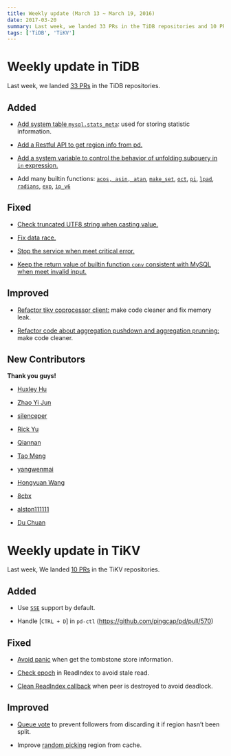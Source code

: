 ```yaml
---
title: Weekly update (March 13 ~ March 19, 2016)
date: 2017-03-20
summary: Last week, we landed 33 PRs in the TiDB repositories and 10 PRs in the TiKV repositories.
tags: ['TiDB', 'TiKV']
---
```


# Weekly update in TiDB

Last week, we landed [33 PRs](https://github.com/pingcap/tidb/pulls?utf8=%E2%9C%93&q=is%3Apr%20is%3Amerged%20merged%3A2017-03-13..2017-03-19%20) in the TiDB repositories.

## Added

* [Add system table `mysql.stats_meta`](https://github.com/pingcap/tidb/pull/2766): used for storing statistic information.

* [Add a Restful API to get region info from pd.](https://github.com/pingcap/tidb/pull/2774)

* [Add a system variable to control the behavior of unfolding subquery in `in` expression.](https://github.com/pingcap/tidb/pull/2816)

* Add many builtin functions: [`acos, asin, atan`](https://github.com/pingcap/tidb/pull/2828), [`make_set`](https://github.com/pingcap/tidb/pull/2831), [`oct`](https://github.com/pingcap/tidb/pull/2835), [`pi`](https://github.com/pingcap/tidb/pull/2836), [`lpad`](https://github.com/pingcap/tidb/pull/2838), [`radians`](https://github.com/pingcap/tidb/pull/2841), [`exp`](https://github.com/pingcap/tidb/pull/2847), [`ip_v6`](https://github.com/pingcap/tidb/pull/2872)

## Fixed

* [Check truncated UTF8 string when casting value.](https://github.com/pingcap/tidb/pull/2819)

* [Fix data race.](https://github.com/pingcap/tidb/pull/2833)

* [Stop the service when meet critical error.](https://github.com/pingcap/tidb/pull/2854)

* [Keep the return value of builtin function `conv` consistent with MySQL when meet invalid input.](https://github.com/pingcap/tidb/pull/2842)

## Improved

* [Refactor tikv coprocessor client:](https://github.com/pingcap/tidb/pull/2804) make code cleaner and fix memory leak.

* [Refactor code about aggregation pushdown and aggregation prunning:](https://github.com/pingcap/tidb/pull/2820) make code cleaner.


## New Contributors

**Thank you guys!**

* [Huxley Hu](https://github.com/framlog)

* [Zhao Yi Jun](https://github.com/ariesdevil)

* [silenceper](https://github.com/silenceper)

* [Rick Yu](https://github.com/cosmtrek)

* [Qiannan](https://github.com/hsqlu)

* [Tao Meng](https://github.com/mtunique)

* [yangwenmai](https://github.com/yangwenmai)

* [Hongyuan Wang](https://github.com/yuanwhy)

* [8cbx](https://github.com/8cbx)

* [alston111111](https://github.com/alston111111)

* [Du Chuan](https://github.com/spongedu)

# Weekly update in TiKV

Last week, We landed [10 PRs](https://github.com/search?utf8=%E2%9C%93&q=repo%3Apingcap%2Ftikv+repo%3Apingcap%2Fpd+is%3Apr+is%3Amerged+merged%3A2017-03-12..2017-03-18&type=Issues&ref=searchresults) in the TiKV repositories.

## Added

* Use [`SSE`](https://github.com/pingcap/tikv/pull/1677) support by default.

* Handle [`CTRL + D`] in `pd-ctl` (https://github.com/pingcap/pd/pull/570)

## Fixed

* [Avoid panic](https://github.com/pingcap/pd/pull/567) when get the tombstone store information. 

* [Check epoch](https://github.com/pingcap/tikv/pull/1682) in ReadIndex to avoid stale read. 

* [Clean ReadIndex callback](https://github.com/pingcap/tikv/pull/1683) when peer is destroyed to avoid deadlock.

## Improved

* [Queue vote](https://github.com/pingcap/tikv/pull/1670) to prevent followers from discarding it if region hasn’t been split. 

* Improve [random picking](https://github.com/pingcap/pd/pull/565) region from cache.
